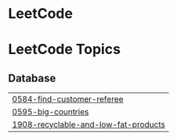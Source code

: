 # LeetCode
<!---LeetCode Topics Start-->
# LeetCode Topics
## Database
|  |
| ------- |
| [0584-find-customer-referee](https://github.com/Rboppana1/LeetCode/tree/master/0584-find-customer-referee) |
| [0595-big-countries](https://github.com/Rboppana1/LeetCode/tree/master/0595-big-countries) |
| [1908-recyclable-and-low-fat-products](https://github.com/Rboppana1/LeetCode/tree/master/1908-recyclable-and-low-fat-products) |
<!---LeetCode Topics End-->